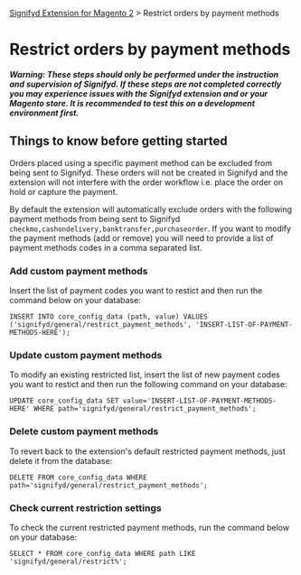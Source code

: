 [Signifyd Extension for Magento 2](../README.md) > Restrict orders by payment methods

# Restrict orders by payment methods

**_Warning: These steps should only be performed under the instruction and supervision of Signifyd. If these steps are not completed correctly you may experience issues with the Signifyd extension and or your Magento store. It is recommended to test this on a development environment first._**

## Things to know before getting started

Orders placed using a specific payment method can be excluded from being sent to Signifyd. These orders will not be created in Signifyd and the extension will not interfere with the order workflow i.e. place the order on hold or capture the payment.

By default the extension will automatically exclude orders with the following payment methods from being sent to Signifyd  `checkmo,cashondelivery,banktransfer,purchaseorder`. If you want to modify the payment methods (add or remove) you will need to provide a list of payment methods codes in a comma separated list. 

### Add custom payment methods

Insert the list of payment codes you want to restict and then run the command below on your database:

```
INSERT INTO core_config_data (path, value) VALUES ('signifyd/general/restrict_payment_methods', 'INSERT-LIST-OF-PAYMENT-METHODS-HERE');
```
### Update custom payment methods

To modify an existing restricted list, insert the list of new payment codes you want to restict and then run the following command on your database:

```
UPDATE core_config_data SET value='INSERT-LIST-OF-PAYMENT-METHODS-HERE' WHERE path='signifyd/general/restrict_payment_methods';
```
### Delete custom payment methods

To revert back to the extension's default restricted payment methods, just delete it from the database:

```
DELETE FROM core_config_data WHERE path='signifyd/general/restrict_payment_methods';
```

### Check current restriction settings

To check the current restricted payment methods, run the command below on your database:

```
SELECT * FROM core_config_data WHERE path LIKE 'signifyd/general/restrict%';

